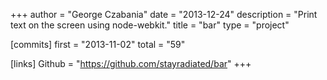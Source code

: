+++
author = "George Czabania"
date = "2013-12-24"
description = "Print text on the screen using node-webkit."
title = "bar"
type = "project"

[commits]
  first = "2013-11-02"
  total = "59"

[links]
  Github = "https://github.com/stayradiated/bar"
+++


